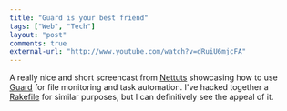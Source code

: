 ```yaml
---
title: "Guard is your best friend"
tags: ["Web", "Tech"]
layout: "post"
comments: true
external-url: "http://www.youtube.com/watch?v=dRuiU6mjcFA"
---
```


A really nice and short screencast from [Nettuts](http://net.tutsplus.com/) showcasing how to use [Guard](https://github.com/guard/guard) for file monitoring and task automation. I've hacked together a [Rakefile](https://github.com/gummesson/ellengummesson/blob/master/Rakefile) for similar purposes, but I can definitively see the appeal of it.
